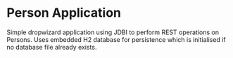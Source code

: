 # Person Application

Simple dropwizard application using JDBI to perform REST operations on Persons.
Uses embedded H2 database for persistence which is initialised if no database file already exists.
